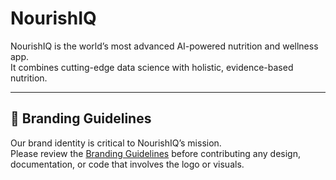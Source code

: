 # NourishIQ

NourishIQ is the world’s most advanced AI-powered nutrition and wellness app.  
It combines cutting-edge data science with holistic, evidence-based nutrition.

---

## 📌 Branding Guidelines

Our brand identity is critical to NourishIQ’s mission.  
Please review the [Branding Guidelines](docs/BRANDING.md) before contributing any design, documentation, or code that involves the logo or visuals.
